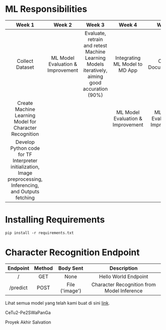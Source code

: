 # ML Responsibilities

| Week 1 | Week 2 | Week 3 | Week 4 | Week 5 |
|:------:|:------:|:------:|:------:|:------:|
| Collect Dataset | ML Model Evaluation & Improvement | Evaluate, retrain and retest Machine Learning Models iteratively, aiming good accuration (90%) | Integrating ML Model to MD App | Create Documentation  |
| Create Machine Learning Model for Character Recognition | |  | ML Model Evaluation & Improvement | ML Model Evaluation & Improvement |
| Develop Python code for TF Interpreter initialization, Image preprocessing, Inferencing, and Outputs fetching | | | |

# Installing Requirements

`pip install -r requirements.txt`

# Character Recognition Endpoint

| Endpoint | Method |           Body Sent          |                 Description                |
|:--------:|:------:|:-----------------------------------:|:------------------------------------------:|
|     /    |   GET  |                 None                |            Hello World Endpoint            |
|     /predict    |  POST  |                 File ('image')               | Character Recognition from Model Inference |

Lihat semua model yang telah kami buat di sini [link](https://drive.google.com/drive/folders/17BGn8J50Ls_p-1w69yIlcQ4LjwJtX9OT?usp=sharing).  

CeTu2-Pe2SWaPanGa

Proyek Akhir Salvation
